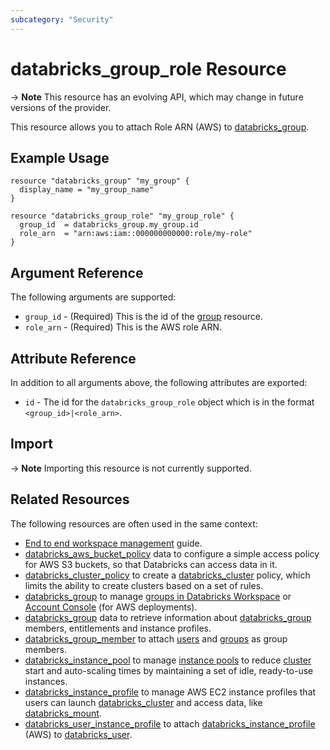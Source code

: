 ```yaml
---
subcategory: "Security"
---
```

# databricks_group_role Resource

-> **Note** This resource has an evolving API, which may change in future versions of the provider.

This resource allows you to attach Role ARN (AWS) to [databricks_group](group.md).

## Example Usage

```hcl
resource "databricks_group" "my_group" {
  display_name = "my_group_name"
}

resource "databricks_group_role" "my_group_role" {
  group_id  = databricks_group.my_group.id
  role_arn  = "arn:aws:iam::000000000000:role/my-role"
}
```

## Argument Reference

The following arguments are supported:

* `group_id` - (Required) This is the id of the [group](group.md) resource.
* `role_arn` - (Required) This is the AWS role ARN.

## Attribute Reference

In addition to all arguments above, the following attributes are exported:

* `id` - The id for the `databricks_group_role` object which is in the format `<group_id>|<role_arn>`.

## Import

-> **Note** Importing this resource is not currently supported.

## Related Resources

The following resources are often used in the same context:

* [End to end workspace management](../guides/workspace-management.md) guide.
* [databricks_aws_bucket_policy](../data-sources/aws_bucket_policy.md) data to configure a simple access policy for AWS S3 buckets, so that Databricks can access data in it.
* [databricks_cluster_policy](cluster_policy.md) to create a [databricks_cluster](cluster.md) policy, which limits the ability to create clusters based on a set of rules.
* [databricks_group](group.md) to manage [groups in Databricks Workspace](https://docs.databricks.com/administration-guide/users-groups/groups.html) or [Account Console](https://accounts.cloud.databricks.com/) (for AWS deployments).
* [databricks_group](../data-sources/group.md) data to retrieve information about [databricks_group](group.md) members, entitlements and instance profiles.
* [databricks_group_member](group_member.md) to attach [users](user.md) and [groups](group.md) as group members.
* [databricks_instance_pool](instance_pool.md) to manage [instance pools](https://docs.databricks.com/clusters/instance-pools/index.html) to reduce [cluster](cluster.md) start and auto-scaling times by maintaining a set of idle, ready-to-use instances.
* [databricks_instance_profile](instance_profile.md) to manage AWS EC2 instance profiles that users can launch [databricks_cluster](cluster.md) and access data, like [databricks_mount](mount.md).
* [databricks_user_instance_profile](user_instance_profile.md) to attach [databricks_instance_profile](instance_profile.md) (AWS) to [databricks_user](user.md).
